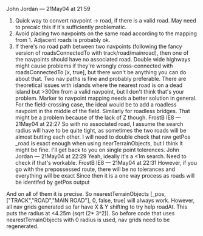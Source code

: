 John Jordan — 21May04 at 21:59
1. Quick way to convert navpoint -> road, if there is a valid road. May need to precalc this if it's sufficiently problematic.
2. Avoid placing two navpoints on the same road according to the mapping from 1. Adjacent roads is probably ok.
3. If there's no road path between two navpoints (following the fancy version of roadsConnectedTo with track/road/mainroad), then one of the navpoints should have no associated road.
Double wide highways might cause problems if they're wrongly cross-connected with roadsConnectedTo [x, true], but there won't be anything you can do about that. Two nav paths is fine and probably preferable.
There are theoretical issues with islands where the nearest road is on a dead island but >300m from a valid navpoint, but I don't think that's your problem. Marker to navpoint mapping needs a better solution in general.
For the field-crossing case, the ideal would be to add a roadless navpoint in the middle of the field.
Similarly for roadless bridges.
That might be a problem because of the lack of Z though.
FrostB IE8 — 21May04 at 22:27
So with no associated road, I assume the search radius will have to be quite tight, as sometimes the two roads will be almost butting each other.
I will need to double check that raw getPos _road is exact enough when using nearTerrainObjects, but I think it might be fine. I'll get back to you on single point tolerences.
John Jordan — 21May04 at 22:29
Yeah, ideally it's a <1m search. Need to check if that's workable.
FrostB IE8 — 21May04 at 22:31
However, if you go with the prepossessed route, there will be no tolerances and everything will be exact
Since then it is a one way process as roads will be identifed by getPos output

And on all of them it is precise. So nearestTerrainObjects [_pos, ["TRACK","ROAD","MAIN ROAD"], 0, false, true] will always work.
However, all nav grids generated so far have X & Y shifting to try help roadAt. This puts the radius at <4.25m (sqrt (2* 3^2)). So before code that uses nearestTerrainObjects with 0 radius is used, nav grids need to be regenerated.
